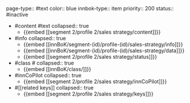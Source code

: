 page-type:: #text
color:: blue
innbok-type:: item
priority:: 200
status:: #inactive

- #content #text
  collapsed:: true
	- {{embed [[segment 2/profile 2/sales strategy/content]]}}
- #info
  collapsed:: true
	- {{embed [[innBoK/segment-(id)/profile-(id)/sales-strategy/info]]}}
	- {{embed [[innBoK/segment-(id)/profile-(id)/sales-strategy/data]]}}
	- {{embed [[segment 2/profile 2/sales strategy/status]]}}
- #class #
  collapsed:: true
	- {{embed [[innBoK/class/]]}}
- #innCoPilot
  collapsed:: true
	- {{embed [[segment 2/profile 2/sales strategy/innCoPilot]]}}
- #[[related keys]]
  collapsed:: true
	- {{embed [[segment 2/profile 2/sales strategy/keys]]}}


